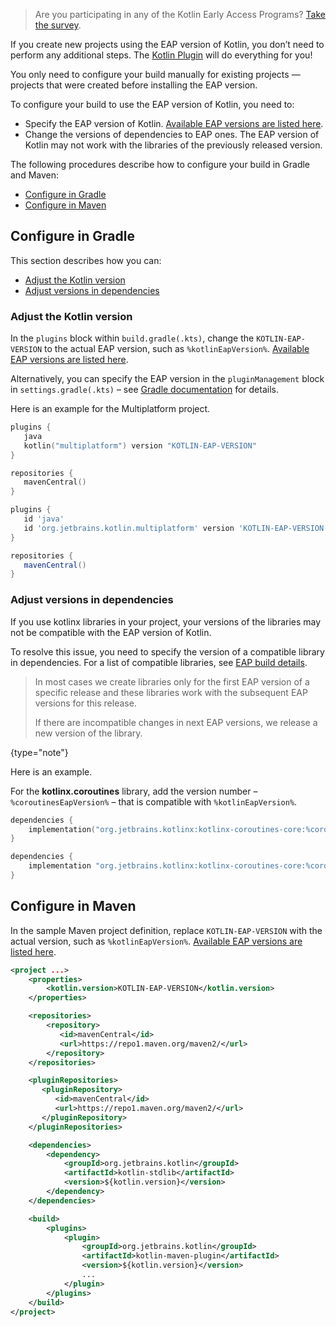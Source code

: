 [//]: # (title: Configure your build for EAP)

> Are you participating in any of the Kotlin Early Access Programs? [Take the survey](https://surveys.jetbrains.com/s3/kotlin-eaps-survey).

If you create new projects using the EAP version of Kotlin, you don’t need to perform any additional steps. The [Kotlin Plugin](install-eap-plugin.md) will do everything for you!

You only need to configure your build manually for existing projects — projects that were created before installing the EAP version.

To configure your build to use the EAP version of Kotlin, you need to: 

* Specify the EAP version of Kotlin. [Available EAP versions are listed here](eap.md#build-details).
* Change the versions of dependencies to EAP ones.
The EAP version of Kotlin may not work with the libraries of the previously released version. 

The following procedures describe how to configure your build in Gradle and Maven:

* [Configure in Gradle](#configure-in-gradle)
* [Configure in Maven](#configure-in-maven)

## Configure in Gradle 

This section describes how you can:

* [Adjust the Kotlin version](#adjust-the-kotlin-version)
* [Adjust versions in dependencies](#adjust-versions-in-dependencies)

### Adjust the Kotlin version

In the `plugins` block within `build.gradle(.kts)`, change the `KOTLIN-EAP-VERSION` to the actual EAP version,
such as `%kotlinEapVersion%`. [Available EAP versions are listed here](eap.md#build-details).

Alternatively, you can specify the EAP version in the `pluginManagement` block in `settings.gradle(.kts)` – see [Gradle documentation](https://docs.gradle.org/current/userguide/plugins.html#sec:plugin_version_management) for details.

Here is an example for the Multiplatform project.

<tabs group="build-script">
<tab title="Kotlin" group-key="kotlin">

```kotlin
plugins {
   java
   kotlin("multiplatform") version "KOTLIN-EAP-VERSION"
}

repositories {
   mavenCentral()
}
```

</tab>
<tab title="Groovy" group-key="groovy">

```groovy
plugins {
   id 'java'
   id 'org.jetbrains.kotlin.multiplatform' version 'KOTLIN-EAP-VERSION'
}

repositories {
   mavenCentral()
}
```

</tab>
</tabs>

### Adjust versions in dependencies

If you use kotlinx libraries in your project, your versions of the libraries may not be compatible with the EAP version of Kotlin.

To resolve this issue, you need to specify the version of a compatible library in dependencies. For a list of compatible libraries, 
see [EAP build details](eap.md#build-details). 

> In most cases we create libraries only for the first EAP version of a specific release and these libraries work with the subsequent EAP versions for this release.
> 
> If there are incompatible changes in next EAP versions, we release a new version of the library.
>
{type="note"}

Here is an example.

For the **kotlinx.coroutines** library, add the version number – `%coroutinesEapVersion%` – that is compatible with `%kotlinEapVersion%`. 

<tabs group="build-script">
<tab title="Kotlin" group-key="kotlin">

```kotlin
dependencies {
    implementation("org.jetbrains.kotlinx:kotlinx-coroutines-core:%coroutinesEapVersion%")
}
```

</tab>
<tab title="Groovy" group-key="groovy">

```groovy
dependencies {
    implementation "org.jetbrains.kotlinx:kotlinx-coroutines-core:%coroutinesEapVersion%"
}
```

</tab>
</tabs>

## Configure in Maven

In the sample Maven project definition, replace `KOTLIN-EAP-VERSION` with the actual version, such as `%kotlinEapVersion%`.
[Available EAP versions are listed here](eap.md#build-details).

```xml
<project ...>
    <properties>
        <kotlin.version>KOTLIN-EAP-VERSION</kotlin.version>
    </properties>

    <repositories>
        <repository>
           <id>mavenCentral</id>
           <url>https://repo1.maven.org/maven2/</url>
        </repository>
    </repositories>

    <pluginRepositories>
       <pluginRepository>
          <id>mavenCentral</id>
          <url>https://repo1.maven.org/maven2/</url>
       </pluginRepository>
    </pluginRepositories>

    <dependencies>
        <dependency>
            <groupId>org.jetbrains.kotlin</groupId>
            <artifactId>kotlin-stdlib</artifactId>
            <version>${kotlin.version}</version>
        </dependency>
    </dependencies>

    <build>
        <plugins>
            <plugin>
                <groupId>org.jetbrains.kotlin</groupId>
                <artifactId>kotlin-maven-plugin</artifactId>
                <version>${kotlin.version}</version>
                ...
            </plugin>
        </plugins>
    </build>
</project>
```

